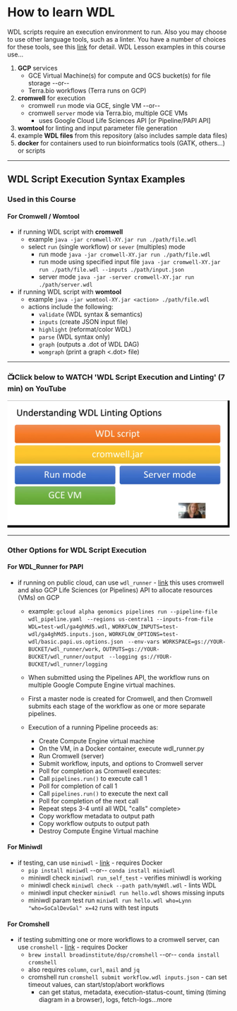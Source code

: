 # How to learn WDL

WDL scripts require an execution environment to run. Also you may choose to use other language tools, such as a linter.  You have a number of choices for these tools, see this [link](https://github.com/openwdl/wdl#software-and-tools) for detail. WDL Lesson examples in this course use...
1. **GCP** services
    - GCE Virtual Machine(s) for compute and GCS bucket(s) for file storage --or-- 
    - Terra.bio workflows (Terra runs on GCP)
2. **cromwell** for execution
    - cromwell `run` mode via GCE, single VM --or--
    - cromwell `server` mode via Terra.bio, multiple GCE VMs
        - uses Google Cloud Life Sciences API [or Pipeline/PAPI API]
3. **womtool** for linting and input parameter file generation
4. example **WDL files** from this repository (also includes sample data files)
5. **docker** for containers used to run bioinformatics tools (GATK, others...) or scripts
---

## WDL Script Execution Syntax Examples

###  Used in this Course
#### For Cromwell / Womtool
- if running WDL script with **cromwell**
    - example `java -jar cromwell-XY.jar run ./path/file.wdl` 
    - select `run` (single workflow) or `sever` (multiples) mode
        - run mode  `java -jar cromwell-XY.jar run ./path/file.wdl` 
        - run mode using specified input file  `java -jar cromwell-XY.jar run ./path/file.wdl --inputs ./path/input.json`
        - server mode  `java -jar -server cromwell-XY.jar run ./path/server.wdl`
- if running WDL script with **womtool**
    - example  `java -jar womtool-XY.jar <action> ./path/file.wdl` 
    - actions include the following:
        - `validate` (WDL syntax & semantics)
        - `inputs` (create JSON input file)
        - `highlight` (reformat/color WDL)
        - `parse` (WDL syntax only)
        - `graph` (outputs a .dot of WDL DAG)
        - `womgraph` (print a graph <.dot> file)
---

### 📺Click below to WATCH 'WDL Script Execution and Linting' (7 min) on YouTube

[![WDL Script Linting](/images/wdl-lint.png)](https://www.youtube.com/watch?v=FnwfmmJMF3Q "WDL Linting")

---

### Other Options for WDL Script Execution

#### For WDL_Runner for PAPI
- if running on public cloud, can use `wdl_runner` - [link](https://wdl-runner.readthedocs.io/en/latest/GettingStarted/TutorialSteps/)  this uses cromwell and also GCP Life Sciences (or Pipelines) API to allocate resources (VMs) on GCP  
    - example: 
        `gcloud alpha genomics pipelines run --pipeline-file wdl_pipeline.yaml `
                `--regions us-central1 --inputs-from-file WDL=test-wdl/ga4ghMd5.wdl,`
                `WORKFLOW_INPUTS=test-wdl/ga4ghMd5.inputs.json,`
                `WORKFLOW_OPTIONS=test-wdl/basic.papi.us.options.json `
                `--env-vars WORKSPACE=gs://YOUR-BUCKET/wdl_runner/work,`
                `OUTPUTS=gs://YOUR-BUCKET/wdl_runner/output `
                `--logging gs://YOUR-BUCKET/wdl_runner/logging`
    - When submitted using the Pipelines API, the workflow runs on multiple Google Compute Engine virtual machines. 
    
    - First a master node is created for Cromwell, and then Cromwell submits each stage of the workflow as one or more separate pipelines. 
    
    - Execution of a running Pipeline proceeds as:

        - Create Compute Engine virtual machine
        - On the VM, in a Docker container, execute wdl_runner.py
        - Run Cromwell (server)
        - Submit workflow, inputs, and options to Cromwell server
        - Poll for completion as Cromwell executes:
        - Call `pipelines.run()` to execute call 1
        - Poll for completion of call 1
        - Call `pipelines.run()` to execute the next call
        - Poll for completion of the next call
        - Repeat steps 3-4 until all WDL "calls" complete>
        - Copy workflow metadata to output path
        - Copy workflow outputs to output path
        - Destroy Compute Engine Virtual machine

#### For Miniwdl
- if testing, can use `miniwdl` - [link](https://github.com/chanzuckerberg/miniwdl) - requires Docker
    - `pip install miniwdl` --or-- `conda install miniwdl`
    - miniwdl check `miniwdl run_self_test` - verifies miniwdl is working
    - miniwdl check `miniwdl check --path path/myWdl.wdl` - lints WDL
    - miniwdl input checker `miniwdl run hello.wdl` shows missing inputs
    - miniwdl param test run `miniwdl run hello.wdl who=Lynn "who=SoCalDevGal" x=42` runs with test inputs

#### For Cromshell
- if testing submitting one or more workflows to a cromwell server, can use `cromshell` - [link](https://github.com/broadinstitute/cromshell) - requires Docker
    - `brew install broadinstitute/dsp/cromshell` --or-- `conda install cromshell`
    - also requires `column`, `curl`, `mail` and `jq`
    - cromshell run `cromshell submit workflow.wdl inputs.json` - can set timeout values, can start/stop/abort workflows
        - can get status, metadata, execution-status-count, timing (timing diagram in a browser), logs, fetch-logs...more



